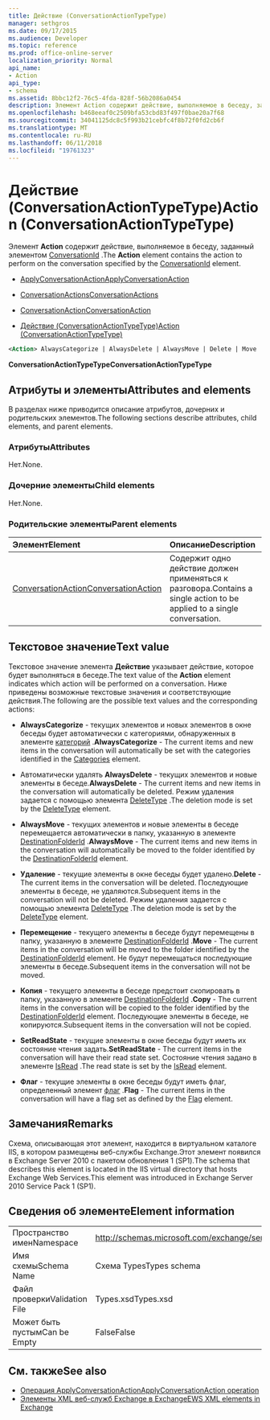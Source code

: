 ```yaml
---
title: Действие (ConversationActionTypeType)
manager: sethgros
ms.date: 09/17/2015
ms.audience: Developer
ms.topic: reference
ms.prod: office-online-server
localization_priority: Normal
api_name:
- Action
api_type:
- schema
ms.assetid: 8bbc12f2-76c5-4fda-828f-56b2086a0454
description: Элемент Action содержит действие, выполняемое в беседу, заданный элементом ConversationId.
ms.openlocfilehash: b468eeaf0c2509bfa53cbd83f497f0bae20a7f68
ms.sourcegitcommit: 34041125dc8c5f993b21cebfc4f8b72f0fd2cb6f
ms.translationtype: MT
ms.contentlocale: ru-RU
ms.lasthandoff: 06/11/2018
ms.locfileid: "19761323"
---
```

# <a name="action-conversationactiontypetype"></a><span data-ttu-id="8294c-103">Действие (ConversationActionTypeType)</span><span class="sxs-lookup"><span data-stu-id="8294c-103">Action (ConversationActionTypeType)</span></span>

<span data-ttu-id="8294c-104">Элемент **Action** содержит действие, выполняемое в беседу, заданный элементом [ConversationId](conversationid.md) .</span><span class="sxs-lookup"><span data-stu-id="8294c-104">The **Action** element contains the action to perform on the conversation specified by the [ConversationId](conversationid.md) element.</span></span> 
  
- [<span data-ttu-id="8294c-105">ApplyConversationAction</span><span class="sxs-lookup"><span data-stu-id="8294c-105">ApplyConversationAction</span></span>](applyconversationaction.md)
  
- [<span data-ttu-id="8294c-106">ConversationActions</span><span class="sxs-lookup"><span data-stu-id="8294c-106">ConversationActions</span></span>](conversationactions.md)
  
- [<span data-ttu-id="8294c-107">ConversationAction</span><span class="sxs-lookup"><span data-stu-id="8294c-107">ConversationAction</span></span>](conversationaction.md)
  
- [<span data-ttu-id="8294c-108">Действие (ConversationActionTypeType)</span><span class="sxs-lookup"><span data-stu-id="8294c-108">Action (ConversationActionTypeType)</span></span>](action-conversationactiontypetype.md)
  
```XML
<Action> AlwaysCategorize | AlwaysDelete | AlwaysMove | Delete | Move | Copy | SetReadState </Action>
```

 <span data-ttu-id="8294c-109">**ConversationActionTypeType**</span><span class="sxs-lookup"><span data-stu-id="8294c-109">**ConversationActionTypeType**</span></span>
## <a name="attributes-and-elements"></a><span data-ttu-id="8294c-110">Атрибуты и элементы</span><span class="sxs-lookup"><span data-stu-id="8294c-110">Attributes and elements</span></span>

<span data-ttu-id="8294c-111">В разделах ниже приводится описание атрибутов, дочерних и родительских элементов.</span><span class="sxs-lookup"><span data-stu-id="8294c-111">The following sections describe attributes, child elements, and parent elements.</span></span>
  
### <a name="attributes"></a><span data-ttu-id="8294c-112">Атрибуты</span><span class="sxs-lookup"><span data-stu-id="8294c-112">Attributes</span></span>

<span data-ttu-id="8294c-113">Нет.</span><span class="sxs-lookup"><span data-stu-id="8294c-113">None.</span></span>
  
### <a name="child-elements"></a><span data-ttu-id="8294c-114">Дочерние элементы</span><span class="sxs-lookup"><span data-stu-id="8294c-114">Child elements</span></span>

<span data-ttu-id="8294c-115">Нет.</span><span class="sxs-lookup"><span data-stu-id="8294c-115">None.</span></span>
  
### <a name="parent-elements"></a><span data-ttu-id="8294c-116">Родительские элементы</span><span class="sxs-lookup"><span data-stu-id="8294c-116">Parent elements</span></span>

|<span data-ttu-id="8294c-117">**Элемент**</span><span class="sxs-lookup"><span data-stu-id="8294c-117">**Element**</span></span>|<span data-ttu-id="8294c-118">**Описание**</span><span class="sxs-lookup"><span data-stu-id="8294c-118">**Description**</span></span>|
|:-----|:-----|
|[<span data-ttu-id="8294c-119">ConversationAction</span><span class="sxs-lookup"><span data-stu-id="8294c-119">ConversationAction</span></span>](conversationaction.md) <br/> |<span data-ttu-id="8294c-120">Содержит одно действие должен применяться к разговора.</span><span class="sxs-lookup"><span data-stu-id="8294c-120">Contains a single action to be applied to a single conversation.</span></span>  <br/> |
   
## <a name="text-value"></a><span data-ttu-id="8294c-121">Текстовое значение</span><span class="sxs-lookup"><span data-stu-id="8294c-121">Text value</span></span>

<span data-ttu-id="8294c-122">Текстовое значение элемента **Действие** указывает действие, которое будет выполняться в беседе.</span><span class="sxs-lookup"><span data-stu-id="8294c-122">The text value of the **Action** element indicates which action will be performed on a conversation.</span></span> <span data-ttu-id="8294c-123">Ниже приведены возможные текстовые значения и соответствующие действия.</span><span class="sxs-lookup"><span data-stu-id="8294c-123">The following are the possible text values and the corresponding actions:</span></span> 
  
- <span data-ttu-id="8294c-124">**AlwaysCategorize** - текущих элементов и новых элементов в окне беседы будет автоматически с категориями, обнаруженных в элементе [категорий](categories-ex15websvcsotherref.md) .</span><span class="sxs-lookup"><span data-stu-id="8294c-124">**AlwaysCategorize** - The current items and new items in the conversation will automatically be set with the categories identified in the [Categories](categories-ex15websvcsotherref.md) element.</span></span> 
    
- <span data-ttu-id="8294c-125">Автоматически удалять **AlwaysDelete** - текущих элементов и новые элементы в беседе.</span><span class="sxs-lookup"><span data-stu-id="8294c-125">**AlwaysDelete** - The current items and new items in the conversation will automatically be deleted.</span></span> <span data-ttu-id="8294c-126">Режим удаления задается с помощью элемента [DeleteType](deletetype.md) .</span><span class="sxs-lookup"><span data-stu-id="8294c-126">The deletion mode is set by the [DeleteType](deletetype.md) element.</span></span> 
    
- <span data-ttu-id="8294c-127">**AlwaysMove** - текущих элементов и новые элементы в беседе перемещается автоматически в папку, указанную в элементе [DestinationFolderId](destinationfolderid.md) .</span><span class="sxs-lookup"><span data-stu-id="8294c-127">**AlwaysMove** - The current items and new items in the conversation will automatically be moved to the folder identified by the [DestinationFolderId](destinationfolderid.md) element.</span></span> 
    
- <span data-ttu-id="8294c-128">**Удаление** - текущие элементы в окне беседы будет удалено.</span><span class="sxs-lookup"><span data-stu-id="8294c-128">**Delete** - The current items in the conversation will be deleted.</span></span> <span data-ttu-id="8294c-129">Последующие элементы в беседе, не удаляются.</span><span class="sxs-lookup"><span data-stu-id="8294c-129">Subsequent items in the conversation will not be deleted.</span></span> <span data-ttu-id="8294c-130">Режим удаления задается с помощью элемента [DeleteType](deletetype.md) .</span><span class="sxs-lookup"><span data-stu-id="8294c-130">The deletion mode is set by the [DeleteType](deletetype.md) element.</span></span> 
    
- <span data-ttu-id="8294c-131">**Перемещение** - текущего элементы в беседе будут перемещены в папку, указанную в элементе [DestinationFolderId](destinationfolderid.md) .</span><span class="sxs-lookup"><span data-stu-id="8294c-131">**Move** - The current items in the conversation will be moved to the folder identified by the [DestinationFolderId](destinationfolderid.md) element.</span></span> <span data-ttu-id="8294c-132">Не будут перемещаться последующие элементы в беседе.</span><span class="sxs-lookup"><span data-stu-id="8294c-132">Subsequent items in the conversation will not be moved.</span></span> 
    
- <span data-ttu-id="8294c-133">**Копия** - текущего элементы в беседе предстоит скопировать в папку, указанную в элементе [DestinationFolderId](destinationfolderid.md) .</span><span class="sxs-lookup"><span data-stu-id="8294c-133">**Copy** - The current items in the conversation will be copied to the folder identified by the [DestinationFolderId](destinationfolderid.md) element.</span></span> <span data-ttu-id="8294c-134">Последующие элементы в беседе, не копируются.</span><span class="sxs-lookup"><span data-stu-id="8294c-134">Subsequent items in the conversation will not be copied.</span></span> 
    
- <span data-ttu-id="8294c-135">**SetReadState** - текущие элементы в окне беседы будут иметь их состояние чтения задать.</span><span class="sxs-lookup"><span data-stu-id="8294c-135">**SetReadState** - The current items in the conversation will have their read state set.</span></span> <span data-ttu-id="8294c-136">Состояние чтения задано в элементе [IsRead](isread.md) .</span><span class="sxs-lookup"><span data-stu-id="8294c-136">The read state is set by the [IsRead](isread.md) element.</span></span> 
    
- <span data-ttu-id="8294c-137">**Флаг** - текущие элементы в окне беседы будут иметь флаг, определенный элемент [флаг](flag.md) .</span><span class="sxs-lookup"><span data-stu-id="8294c-137">**Flag** - The current items in the conversation will have a flag set as defined by the [Flag](flag.md) element.</span></span> 
    
## <a name="remarks"></a><span data-ttu-id="8294c-138">Замечания</span><span class="sxs-lookup"><span data-stu-id="8294c-138">Remarks</span></span>

<span data-ttu-id="8294c-139">Схема, описывающая этот элемент, находится в виртуальном каталоге IIS, в котором размещены веб-службы Exchange.Этот элемент появился в Exchange Server 2010 с пакетом обновления 1 (SP1).</span><span class="sxs-lookup"><span data-stu-id="8294c-139">The schema that describes this element is located in the IIS virtual directory that hosts Exchange Web Services.This element was introduced in Exchange Server 2010 Service Pack 1 (SP1).</span></span>
  
## <a name="element-information"></a><span data-ttu-id="8294c-140">Сведения об элементе</span><span class="sxs-lookup"><span data-stu-id="8294c-140">Element information</span></span>

|||
|:-----|:-----|
|<span data-ttu-id="8294c-141">Пространство имен</span><span class="sxs-lookup"><span data-stu-id="8294c-141">Namespace</span></span>  <br/> |http://schemas.microsoft.com/exchange/services/2006/types  <br/> |
|<span data-ttu-id="8294c-142">Имя схемы</span><span class="sxs-lookup"><span data-stu-id="8294c-142">Schema Name</span></span>  <br/> |<span data-ttu-id="8294c-143">Схема Types</span><span class="sxs-lookup"><span data-stu-id="8294c-143">Types schema</span></span>  <br/> |
|<span data-ttu-id="8294c-144">Файл проверки</span><span class="sxs-lookup"><span data-stu-id="8294c-144">Validation File</span></span>  <br/> |<span data-ttu-id="8294c-145">Types.xsd</span><span class="sxs-lookup"><span data-stu-id="8294c-145">Types.xsd</span></span>  <br/> |
|<span data-ttu-id="8294c-146">Может быть пустым</span><span class="sxs-lookup"><span data-stu-id="8294c-146">Can be Empty</span></span>  <br/> |<span data-ttu-id="8294c-147">False</span><span class="sxs-lookup"><span data-stu-id="8294c-147">False</span></span>  <br/> |
   
## <a name="see-also"></a><span data-ttu-id="8294c-148">См. также</span><span class="sxs-lookup"><span data-stu-id="8294c-148">See also</span></span>

- [<span data-ttu-id="8294c-149">Операция ApplyConversationAction</span><span class="sxs-lookup"><span data-stu-id="8294c-149">ApplyConversationAction operation</span></span>](applyconversationaction-operation.md)
- [<span data-ttu-id="8294c-150">Элементы XML веб-служб Exchange в Exchange</span><span class="sxs-lookup"><span data-stu-id="8294c-150">EWS XML elements in Exchange</span></span>](ews-xml-elements-in-exchange.md)

